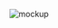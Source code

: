 ![mockup](https://github.com/niteazi/Global-Help/assets/130102204/01dc3e38-554e-45d1-9825-cb59b7eba4b3)
